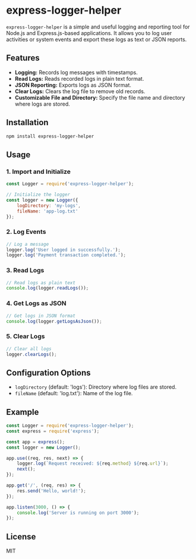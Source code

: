 
# express-logger-helper

`express-logger-helper` is a simple and useful logging and reporting tool for Node.js and Express.js-based applications. It allows you to log user activities or system events and export these logs as text or JSON reports.

## Features

- **Logging:** Records log messages with timestamps.
- **Read Logs:** Reads recorded logs in plain text format.
- **JSON Reporting:** Exports logs as JSON format.
- **Clear Logs:** Clears the log file to remove old records.
- **Customizable File and Directory:** Specify the file name and directory where logs are stored.

## Installation

```bash
npm install express-logger-helper
```

## Usage

### 1. Import and Initialize

```javascript
const Logger = require('express-logger-helper');

// Initialize the logger
const logger = new Logger({
    logDirectory: 'my-logs',
    fileName: 'app-log.txt'
});
```

### 2. Log Events

```javascript
// Log a message
logger.log('User logged in successfully.');
logger.log('Payment transaction completed.');
```

### 3. Read Logs

```javascript
// Read logs as plain text
console.log(logger.readLogs());
```

### 4. Get Logs as JSON

```javascript
// Get logs in JSON format
console.log(logger.getLogsAsJson());
```

### 5. Clear Logs

```javascript
// Clear all logs
logger.clearLogs();
```

## Configuration Options

- `logDirectory` (default: 'logs'): Directory where log files are stored.
- `fileName` (default: 'log.txt'): Name of the log file.

## Example

```javascript
const Logger = require('express-logger-helper');
const express = require('express');

const app = express();
const logger = new Logger();

app.use((req, res, next) => {
    logger.log(`Request received: ${req.method} ${req.url}`);
    next();
});

app.get('/', (req, res) => {
    res.send('Hello, world!');
});

app.listen(3000, () => {
    console.log('Server is running on port 3000');
});
```

## License

MIT
